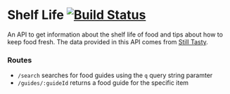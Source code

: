 # Shelf Life [![Build Status](https://travis-ci.org/jcomo/shelf-life.svg?branch=master)](https://travis-ci.org/jcomo/shelf-life)

An API to get information about the shelf life of food and tips about how to keep food fresh. The data provided in this API comes from [Still Tasty](http://stilltasty.com).

### Routes

 * `/search` searches for food guides using the `q` query string paramter
 * `/guides/:guideId` returns a food guide for the specific item
